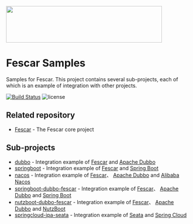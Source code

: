 <img src="https://github.com/fescar-group/fescar-samples/blob/master/doc/img/seata.png"  height="100" width="426">

# Fescar Samples

Samples for Fescar. This project contains several sub-projects, each of which is an example of integration with other projects.
                                
[![Build Status](https://travis-ci.org/fescar-group/fescar-samples.svg?branch=master)](https://travis-ci.org/fescar-group/fescar-samples) 
![license](https://img.shields.io/github/license/fescar-group/fescar-samples.svg)

## Related repository

* [Fescar](https://github.com/alibaba/fescar) - The Fescar core project

## Sub-projects

* [dubbo](https://github.com/fescar-group/fescar-samples/tree/master/dubbo) - Integration example of [Fescar](https://github.com/alibaba/fescar) and [Apache Dubbo](https://github.com/apache/incubator-dubbo)
* [springboot](https://github.com/fescar-group/fescar-samples/tree/master/springboot) - Integration example of [Fescar](https://github.com/alibaba/fescar) and [Spring Boot](https://github.com/spring-projects/spring-boot/) 
* [nacos](https://github.com/fescar-group/fescar-samples/tree/master/nacos) - Integration example of [Fescar](https://github.com/alibaba/fescar)、 [Apache Dubbo](https://github.com/apache/incubator-dubbo) and [Alibaba Nacos](https://github.com/alibaba/nacos/) 
* [springboot-dubbo-fescar](https://github.com/fescar-group/fescar-samples/tree/master/nutzboot-dubbo-fescar) - Integration example of [Fescar](https://github.com/alibaba/fescar)、 [Apache Dubbo](https://github.com/apache/incubator-dubbo) and [Spring Boot](https://github.com/spring-projects/spring-boot/) 
* [nutzboot-dubbo-fescar](https://github.com/fescar-group/fescar-samples/tree/master/nutzboot-dubbo-fescar) - Integration example of [Fescar](https://github.com/alibaba/fescar)、 [Apache Dubbo](https://github.com/apache/incubator-dubbo) and [NutzBoot](https://github.com/nutzam/nutzboot/) 
* [springcloud-jpa-seata](https://github.com/fescar-group/fescar-samples/tree/master/springcloud-jpa-seata) - Integration example of [Seata](https://github.com/Seata) and [Spring Cloud](https://github.com/spring-cloud)
